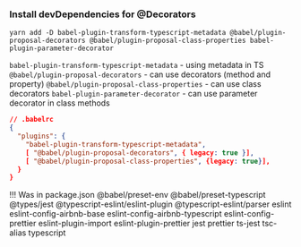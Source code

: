 
### Install devDependencies for @Decorators
```yarn
yarn add -D babel-plugin-transform-typescript-metadata @babel/plugin-proposal-decorators @babel/plugin-proposal-class-properties babel-plugin-parameter-decorator
```

`babel-plugin-transform-typescript-metadata` - using metadata in TS
`@babel/plugin-proposal-decorators` - can use decorators (method and property)
`@babel/plugin-proposal-class-properties` - can use class decorators 
`babel-plugin-parameter-decorator` - can use parameter decorator in class methods

```json 
// .babelrc
{
  "plugins": {
    "babel-plugin-transform-typescript-metadata",
    [ "@babel/plugin-proposal-decorators", { legacy: true }],
    [ "@babel/plugin-proposal-class-properties", {legacy: true}],
  }
}
```





!!! Was in package.json
@babel/preset-env @babel/preset-typescript @types/jest @typescript-eslint/eslint-plugin @typescript-eslint/parser eslint eslint-config-airbnb-base eslint-config-airbnb-typescript eslint-config-prettier eslint-plugin-import eslint-plugin-prettier jest prettier ts-jest tsc-alias typescript
